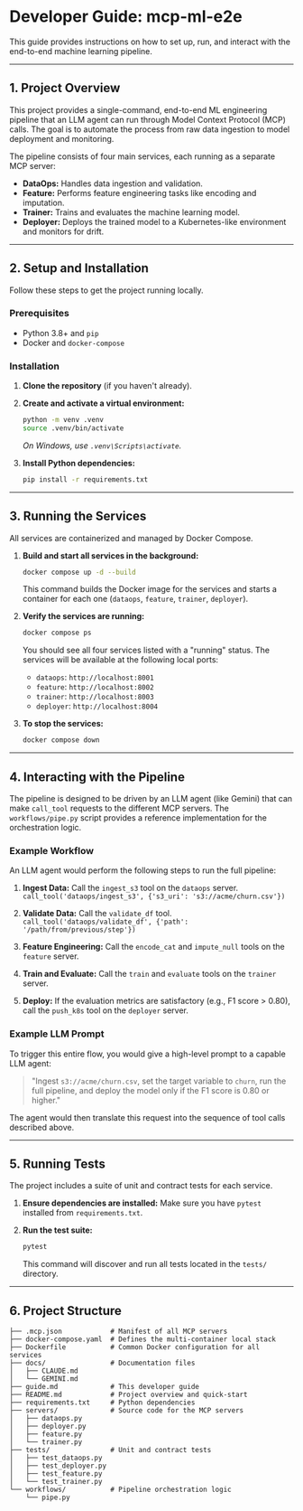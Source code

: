 # Developer Guide: mcp-ml-e2e

This guide provides instructions on how to set up, run, and interact with the end-to-end machine learning pipeline.

---

## 1. Project Overview

This project provides a single-command, end-to-end ML engineering pipeline that an LLM agent can run through Model Context Protocol (MCP) calls. The goal is to automate the process from raw data ingestion to model deployment and monitoring.

The pipeline consists of four main services, each running as a separate MCP server:
- **DataOps:** Handles data ingestion and validation.
- **Feature:** Performs feature engineering tasks like encoding and imputation.
- **Trainer:** Trains and evaluates the machine learning model.
- **Deployer:** Deploys the trained model to a Kubernetes-like environment and monitors for drift.

---

## 2. Setup and Installation

Follow these steps to get the project running locally.

### Prerequisites
- Python 3.8+ and `pip`
- Docker and `docker-compose`

### Installation
1.  **Clone the repository** (if you haven't already).

2.  **Create and activate a virtual environment:**
    ```bash
    python -m venv .venv
    source .venv/bin/activate
    ```
    *On Windows, use `.venv\Scripts\activate`.*

3.  **Install Python dependencies:**
    ```bash
    pip install -r requirements.txt
    ```

---

## 3. Running the Services

All services are containerized and managed by Docker Compose.

1.  **Build and start all services in the background:**
    ```bash
    docker compose up -d --build
    ```
    This command builds the Docker image for the services and starts a container for each one (`dataops`, `feature`, `trainer`, `deployer`).

2.  **Verify the services are running:**
    ```bash
    docker compose ps
    ```
    You should see all four services listed with a "running" status. The services will be available at the following local ports:
    - `dataops`: `http://localhost:8001`
    - `feature`: `http://localhost:8002`
    - `trainer`: `http://localhost:8003`
    - `deployer`: `http://localhost:8004`

3.  **To stop the services:**
    ```bash
    docker compose down
    ```

---

## 4. Interacting with the Pipeline

The pipeline is designed to be driven by an LLM agent (like Gemini) that can make `call_tool` requests to the different MCP servers. The `workflows/pipe.py` script provides a reference implementation for the orchestration logic.

### Example Workflow

An LLM agent would perform the following steps to run the full pipeline:

1.  **Ingest Data:** Call the `ingest_s3` tool on the `dataops` server.
    `call_tool('dataops/ingest_s3', {'s3_uri': 's3://acme/churn.csv'})`

2.  **Validate Data:** Call the `validate_df` tool.
    `call_tool('dataops/validate_df', {'path': '/path/from/previous/step'})`

3.  **Feature Engineering:** Call the `encode_cat` and `impute_null` tools on the `feature` server.

4.  **Train and Evaluate:** Call the `train` and `evaluate` tools on the `trainer` server.

5.  **Deploy:** If the evaluation metrics are satisfactory (e.g., F1 score > 0.80), call the `push_k8s` tool on the `deployer` server.

### Example LLM Prompt

To trigger this entire flow, you would give a high-level prompt to a capable LLM agent:

> "Ingest `s3://acme/churn.csv`, set the target variable to `churn`, run the full pipeline, and deploy the model only if the F1 score is 0.80 or higher."

The agent would then translate this request into the sequence of tool calls described above.

---

## 5. Running Tests

The project includes a suite of unit and contract tests for each service.

1.  **Ensure dependencies are installed:**
    Make sure you have `pytest` installed from `requirements.txt`.

2.  **Run the test suite:**
    ```bash
    pytest
    ```
    This command will discover and run all tests located in the `tests/` directory.

---

## 6. Project Structure

```
├── .mcp.json            # Manifest of all MCP servers
├── docker-compose.yaml  # Defines the multi-container local stack
├── Dockerfile           # Common Docker configuration for all services
├── docs/                # Documentation files
│   ├── CLAUDE.md
│   └── GEMINI.md
├── guide.md             # This developer guide
├── README.md            # Project overview and quick-start
├── requirements.txt     # Python dependencies
├── servers/             # Source code for the MCP servers
│   ├── dataops.py
│   ├── deployer.py
│   ├── feature.py
│   └── trainer.py
├── tests/               # Unit and contract tests
│   ├── test_dataops.py
│   ├── test_deployer.py
│   ├── test_feature.py
│   └── test_trainer.py
└── workflows/           # Pipeline orchestration logic
    └── pipe.py
```
